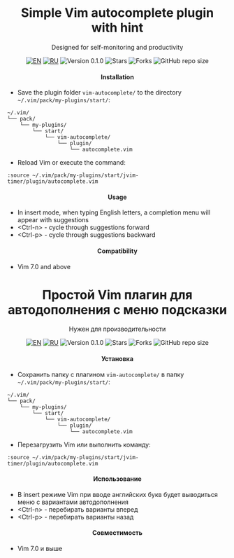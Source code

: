 <div align="center">

  <a id="english"></a>
  <h1>Simple Vim autocomplete plugin with hint</h1>
  <p>Designed for self-monitoring and productivity</p>

  [![EN](https://img.shields.io/badge/English-🇬🇧-blue)](#english)
  [![RU](https://img.shields.io/badge/Русский-🇷🇺-red)](#russian)
  ![Version 0.1.0](https://img.shields.io/badge/Version-0.1.0-orange.svg)
  ![Stars](https://img.shields.io/github/stars/AlexandrAnatoliev/jvim-plugins.svg?style=flat)
  ![Forks](https://img.shields.io/github/forks/AlexandrAnatoliev/jvim-plugins.svg?style=flat)
  ![GitHub repo size](https://img.shields.io/github/repo-size/AlexandrAnatoliev/jvim-plugins)

</div>

<div align="center">
  <h4>Installation</h4>
</div>
 
* Save the plugin folder `vim-autocomplete/` to the directory  
`~/.vim/pack/my-plugins/start/`:

```
~/.vim/
└── pack/
    └── my-plugins/
        └── start/
            └── vim-autocomplete/
                └── plugin/
                    └── autocomplete.vim
```

* Reload Vim or execute the command:

```
:source ~/.vim/pack/my-plugins/start/jvim-timer/plugin/autocomplete.vim
```

<div align="center">
  <h4>Usage</h4>
</div>

* In insert mode, when typing English letters, a completion menu
will appear with suggestions
* \<Ctrl-n\> - cycle through suggestions forward
* \<Ctrl-p\> - cycle through suggestions backward

<div align="center">
  <h4>Compatibility</h4>
</div>
 
* Vim 7.0 and above

<div align="center">

  <a id="russian"></a>
  <h1>Простой Vim плагин для автодополнения с меню подсказки</h1>
  <p>Нужен для производительности</p>

  [![EN](https://img.shields.io/badge/English-🇬🇧-blue)](#english)
  [![RU](https://img.shields.io/badge/Русский-🇷🇺-red)](#russian)
  ![Version 0.1.0](https://img.shields.io/badge/Version-0.1.0-orange.svg)
  ![Stars](https://img.shields.io/github/stars/AlexandrAnatoliev/jvim-plugins.svg?style=flat)
  ![Forks](https://img.shields.io/github/forks/AlexandrAnatoliev/jvim-plugins.svg?style=flat)
  ![GitHub repo size](https://img.shields.io/github/repo-size/AlexandrAnatoliev/jvim-plugins)

</div>

<div align="center">
  <h4>Установка</h4>
</div>
 
* Сохранить папку с плагином `vim-autocomplete/` в папку 
`~/.vim/pack/my-plugins/start/`:
```
~/.vim/
└── pack/
    └── my-plugins/
        └── start/
            └── vim-autocomplete/
                └── plugin/
                    └── autocomplete.vim
```

* Перезагрузить Vim или выполнить команду:

```
:source ~/.vim/pack/my-plugins/start/jvim-timer/plugin/autocomplete.vim
```

<div align="center">
  <h4>Использование</h4>
</div>

* В insert режиме Vim при вводе английских букв будет выводиться
меню с вариантами автодополнения
* \<Ctrl-n\> - перебирать варианты вперед
* \<Ctrl-p\> - перебирать варианты назад

<div align="center">
  <h4>Совместимость</h4>
</div>
 
* Vim 7.0 и выше


